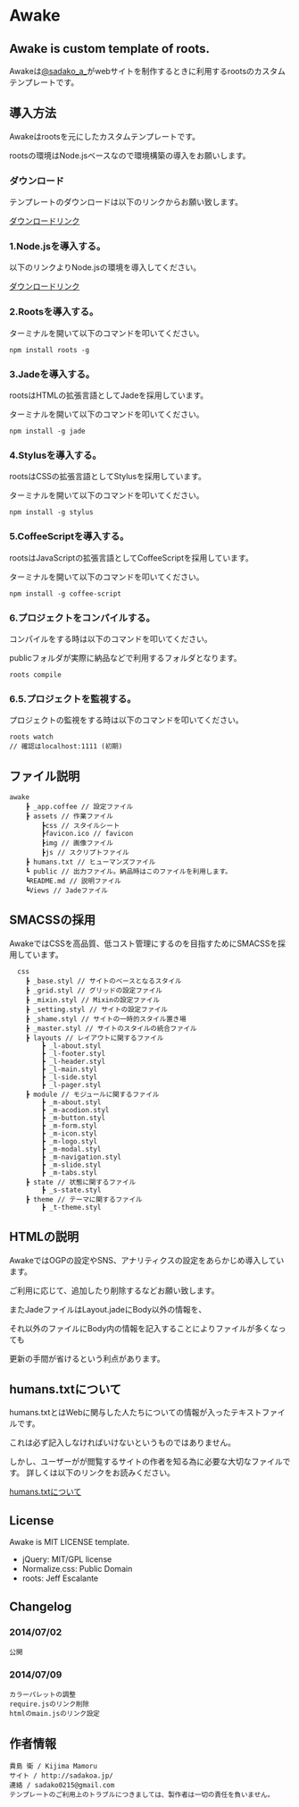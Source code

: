 Awake
=================
## Awake is custom template of roots.
Awakeは[@sadako_a_](http://twitter.com/sadako_a_)がwebサイトを制作するときに利用するrootsのカスタムテンプレートです。

## 導入方法
Awakeはrootsを元にしたカスタムテンプレートです。

rootsの環境はNode.jsベースなので環境構築の導入をお願いします。

### ダウンロード
テンプレートのダウンロードは以下のリンクからお願い致します。

[ダウンロードリンク](http://service.xxxx.jp/awake)

### 1.Node.jsを導入する。
以下のリンクよりNode.jsの環境を導入してください。

[ダウンロードリンク](http://nodejs.org/download/)


### 2.Rootsを導入する。
ターミナルを開いて以下のコマンドを叩いてください。

	npm install roots -g


### 3.Jadeを導入する。
rootsはHTMLの拡張言語としてJadeを採用しています。

ターミナルを開いて以下のコマンドを叩いてください。

	npm install -g jade

### 4.Stylusを導入する。
rootsはCSSの拡張言語としてStylusを採用しています。

ターミナルを開いて以下のコマンドを叩いてください。

	npm install -g stylus

### 5.CoffeeScriptを導入する。
rootsはJavaScriptの拡張言語としてCoffeeScriptを採用しています。

ターミナルを開いて以下のコマンドを叩いてください。

	npm install -g coffee-script
### 6.プロジェクトをコンパイルする。
コンパイルをする時は以下のコマンドを叩いてください。

publicフォルダが実際に納品などで利用するフォルダとなります。

	roots compile

### 6.5.プロジェクトを監視する。
プロジェクトの監視をする時は以下のコマンドを叩いてください。

	roots watch
	// 確認はlocalhost:1111 (初期)	
	

## ファイル説明
	awake
		┣ _app.coffee // 設定ファイル
		┣ assets // 作業ファイル
			┣css // スタイルシート
			┣favicon.ico // favicon
			┣img // 画像ファイル
			┣js // スクリプトファイル
		┣ humans.txt // ヒューマンズファイル
		┗ public // 出力ファイル。納品時はこのファイルを利用します。
		┗README.md // 説明ファイル
		┗Views // Jadeファイル

## SMACSSの採用
AwakeではCSSを高品質、低コスト管理にするのを目指すためにSMACSSを採用しています。

	  css
		┣ _base.styl // サイトのベースとなるスタイル
		┣ _grid.styl // グリッドの設定ファイル
		┣ _mixin.styl // Mixinの設定ファイル
		┣ _setting.styl // サイトの設定ファイル
		┣ _shame.styl // サイトの一時的スタイル置き場
		┣ _master.styl // サイトのスタイルの統合ファイル
		┣ layouts // レイアウトに関するファイル
			┣ _l-about.styl
			┣ _l-footer.styl
			┣ _l-header.styl
			┣ _l-main.styl
			┣ _l-side.styl
			┣ _l-pager.styl
		┣ module // モジュールに関するファイル
			┣ _m-about.styl
			┣ _m-acodion.styl
			┣ _m-button.styl
			┣ _m-form.styl
			┣ _m-icon.styl
			┣ _m-logo.styl
			┣ _m-modal.styl
			┣ _m-navigation.styl
			┣ _m-slide.styl
			┣ _m-tabs.styl
		┣ state // 状態に関するファイル
			┣ _s-state.styl
		┣ theme // テーマに関するファイル
			┣ _t-theme.styl


## HTMLの説明
AwakeではOGPの設定やSNS、アナリティクスの設定をあらかじめ導入しています。

ご利用に応じて、追加したり削除するなどお願い致します。

またJadeファイルはLayout.jadeにBody以外の情報を、

それ以外のファイルにBody内の情報を記入することによりファイルが多くなっても

更新の手間が省けるという利点があります。


## humans.txtについて
humans.txtとはWebに関与した人たちについての情報が入ったテキストファイルです。

これは必ず記入しなければいけないというものではありません。

しかし、ユーザーがが閲覧するサイトの作者を知る為に必要な大切なファイルです。
詳しくは以下のリンクをお読みください。

[humans.txtについて](http://humanstxt.org/JA)


## License
Awake is MIT LICENSE template.

* jQuery: MIT/GPL license
* Normalize.css: Public Domain
* roots: Jeff Escalante


## Changelog

### 2014/07/02
	公開

### 2014/07/09
	カラーパレットの調整
	require.jsのリンク削除
	htmlのmain.jsのリンク設定


## 作者情報
	貴島 衛 / Kijima Mamoru
	サイト / http://sadakoa.jp/
	連絡 / sadako0215@gmail.com
	テンプレートのご利用上のトラブルにつきましては、製作者は一切の責任を負いません。


